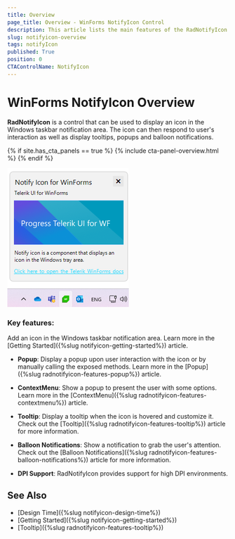 ```yaml
---
title: Overview
page_title: Overview - WinForms NotifyIcon Control
description: This article lists the main features of the RadNotifyIcon control.
slug: notifyicon-overview
tags: notifyIcon
published: True
position: 0
CTAControlName: NotifyIcon
---
```


# WinForms NotifyIcon Overview

**RadNotifyIcon** is a control that can be used to display an icon in the Windows taskbar notification area. The icon can then respond to user's interaction as well as display tooltips, popups and balloon notifications.

{% if site.has_cta_panels == true %}
{% include cta-panel-overview.html %}
{% endif %}

![WinForms NotifyIcon Overview](images/notifyicon-overview.png)

### Key features:

Add an icon in the Windows taskbar notification area. Learn more in the [Getting Started]({%slug notifyicon-getting-started%}) article.

* **Popup**: Display a popup upon user interaction with the icon or by manually calling the exposed methods. Learn more in the [Popup]({%slug radnotifyicon-features-popup%}) article.

* **ContextMenu**: Show a popup to present the user with some options. Learn more in the [ContextMenu]({%slug radnotifyicon-features-contextmenu%}) article.

* **Tooltip**: Display a tooltip when the icon is hovered and customize it. Check out the [Tooltip]({%slug radnotifyicon-features-tooltip%}) article for more information.

* **Balloon Notifications**: Show a notification to grab the user's attention. Check out the [Balloon Notifications]({%slug radnotifyicon-features-balloon-notifications%}) article for more information.

* **DPI Support**: RadNotifyIcon provides support for high DPI environments.

## See Also

* [Design Time]({%slug notifyicon-design-time%})
* [Getting Started]({%slug notifyicon-getting-started%})
* [Tooltip]({%slug radnotifyicon-features-tooltip%})

